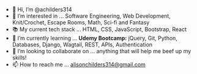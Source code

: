 - 👋 Hi, I’m @achilders314
- 👀 I’m interested in ... Software Engineering, Web Development, Knit/Crochet, Escape Rooms, Math, Sci-fi and Fantasy
- 📚 My current tech stack ... HTML, CSS, JavaScript, Bootstrap, React
- 🌱 I’m currently learning ... **Udemy Bootcamp:** jQuery, Git, Python, Databases, Django, Wagtail, REST, APIs, Authentication
- 💞️ I’m looking to collaborate on ... anything that will help me beef up my skills!
- 📫 How to reach me ... alisonchilders314@gmail.com

<!---
achilders314/achilders314 is a ✨ special ✨ repository because its `README.md` (this file) appears on your GitHub profile.
You can click the Preview link to take a look at your changes.
--->
